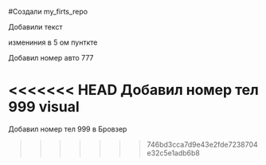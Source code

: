 ﻿#Cоздали my_firts_repo 

Добавили текст

измениния  в 5 ом пунткте

Добавил номер авто 777

<<<<<<< HEAD
Добавил номер тел 999  visual
=======
Добавил номер тел 999 в Бровзер
>>>>>>> 746bd3cca7d9e43e2fde7238704e32c5e1adb6b8
